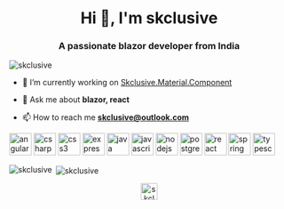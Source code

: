 <h1 align="center">Hi 👋, I'm skclusive</h1>
<h3 align="center">A passionate blazor developer from India</h3>

<p align="left"> <img src="https://komarev.com/ghpvc/?username=skclusive" alt="skclusive" /> </p>

- 🔭 I’m currently working on [Skclusive.Material.Component](https://github.com/skclusive/Skclusive.Material.Component)

- 💬 Ask me about **blazor, react**

- 📫 How to reach me **skclusive@outlook.com**

<p align="left"><img src="https://devicons.github.io/devicon/devicon.git/icons/angularjs/angularjs-original.svg" alt="angularjs" width="40" height="40"/> <img src="https://devicons.github.io/devicon/devicon.git/icons/csharp/csharp-original.svg" alt="csharp" width="40" height="40"/> <img src="https://devicons.github.io/devicon/devicon.git/icons/css3/css3-original-wordmark.svg" alt="css3" width="40" height="40"/> <img src="https://devicons.github.io/devicon/devicon.git/icons/express/express-original-wordmark.svg" alt="express" width="40" height="40"/> <img src="https://devicons.github.io/devicon/devicon.git/icons/java/java-original-wordmark.svg" alt="java" width="40" height="40"/> <img src="https://devicons.github.io/devicon/devicon.git/icons/javascript/javascript-original.svg" alt="javascript" width="40" height="40"/> <img src="https://devicons.github.io/devicon/devicon.git/icons/nodejs/nodejs-original-wordmark.svg" alt="nodejs" width="40" height="40"/> <img src="https://devicons.github.io/devicon/devicon.git/icons/postgresql/postgresql-original-wordmark.svg" alt="postgresql" width="40" height="40"/> <img src="https://devicons.github.io/devicon/devicon.git/icons/react/react-original-wordmark.svg" alt="react" width="40" height="40"/> <img src="https://www.vectorlogo.zone/logos/springio/springio-icon.svg" alt="spring" width="40" height="40"/> <img src="https://devicons.github.io/devicon/devicon.git/icons/typescript/typescript-original.svg" alt="typescript" width="40" height="40"/></p><p><img align="left" src="https://github-readme-stats.vercel.app/api/top-langs/?username=skclusive&layout=compact&hide=html" alt="skclusive" /></p>

<p>&nbsp;<img align="center" src="https://github-readme-stats.vercel.app/api?username=skclusive&show_icons=true" alt="skclusive" /></p>

<p align="center">
<a href="https://twitter.com/skclusive" target="blank"><img align="center" src="https://cdn.jsdelivr.net/npm/simple-icons@3.0.1/icons/twitter.svg" alt="skclusive" height="30" width="30" /></a>
</p>
